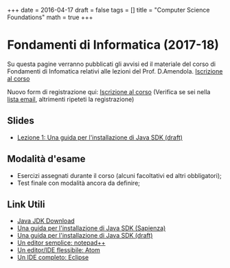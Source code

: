 +++
date = 2016-04-17
draft = false
tags = []
title = "Computer Science Foundations"
math = true
+++

<!-- # Fondamenti di Informatica (2017-18) {{% toc %}}
 -->
# Fondamenti di Informatica (2017-18)
Su questa pagine verranno pubblicati gli avvisi ed il materiale del corso di Fondamenti di Infomatica relativi alle lezioni del Prof. D.Amendola.
[Iscrizione al corso](https://docs.google.com/forms/d/1aZ8HNOJLF1r-MsxfoBQjDKv2h8V-Cs2P3Jqtp3A2dqc/prefill)

Nuovo form di registrazione qui: [Iscrizione al corso](https://goo.gl/forms/YNS7bZ6pHBB4Xwis1)
(Verifica se sei nella [lista email](https://docs.google.com/spreadsheets/d/1IfY7Zu9cSI7xOuFbUfOW9fVl5juv06JQugmLDISmwVg/edit?usp=sharing), altrimenti ripeteti la registrazione)

## Slides
- [Lezione 1: Una guida per l'installazione di Java SDK (draft)](/2017/csfoundation/others/guida_installazione_jdk.pdf)

<!--[Slide 01](/2017/csfoundation/slides/Slide-lez-01.pdf) -->
<!--[Slide 02](/2017/csfoundation/slides/Slide-lez-01.pdf) -->

<!--{{%/* staticref "/2017/csfoundation/slides/Slide-lez-01.pdf" "newtab" */%}}Slide 01{{%/* /staticref */%}} -->


## Modalità d'esame
- Esercizi assegnati durante il corso (alcuni facoltativi ed altri obbligatori);
- Test finale con modalità ancora da definire;

## Link Utili

- [Java JDK Download](http://www.oracle.com/technetwork/java/javase/downloads/index.html)
- [Una guida per l'installazione di Java SDK (Sapienza)](http://www.dis.uniroma1.it/%7Efigest/install.html)
- [Una guida per l'installazione di Java SDK (draft)](/2017/csfoundation/others/guida_installazione_jdk.pdf)
- [Un editor semplice: notepad++](https://notepad-plus-plus.org/download)
- [Un editor/IDE flessibile: Atom](https://atom.io)
- [Un IDE completo: Eclipse](https://www.eclipse.org)
